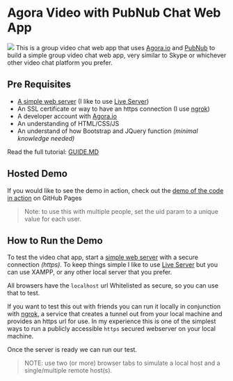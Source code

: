 # Agora Video with PubNub Chat Web App
![](https://miro.medium.com/max/1400/1*O7M6oK5Lvr-40lFBmNzb4g.png)
This is a group video chat web app that uses [Agora.io](https://www.agora.io) and [PubNub](https://www.pubnub.com) to build a simple group video chat web app, very similar to Skype or whichever other video chat platform you prefer. 

## Pre Requisites
- [A simple web server](https://developer.mozilla.org/en-US/docs/Learn/Common_questions/set_up_a_local_testing_server) (I like to use [Live Server](https://marketplace.visualstudio.com/items?itemName=ritwickdey.LiveServer))
- An SSL certificate or way to have an https connection (I use [ngrok](https://ngrok.com))
- A developer account with [Agora.io](https://www.agora.io)
- An understanding of HTML/CSS/JS 
- An understand of how Bootstrap and JQuery function _(minimal knowledge needed)_

Read the full tutorial: [GUIDE.MD](/GUIDE.MD)

## Hosted Demo ##
If you would like to see the demo in action, check out the [demo of the code in action](https://digitallysavvy.github.io/agora-video-with-pubnub-chat/?uid=10001) on GitHub Pages 
> Note: to use this with multiple people, set the uid param to a unique value for each user.

## How to Run the Demo ##
To test the video chat app, start a [simple web server](https://developer.mozilla.org/en-US/docs/Learn/Common_questions/set_up_a_local_testing_server) with a secure connection _(https)_. To keep things simple I like to use [Live Server](https://marketplace.visualstudio.com/items?itemName=ritwickdey.LiveServer) but you can use XAMPP, or any other local server that you prefer.

All browsers have the `localhost` url Whitelisted as secure, so you can use that to test. 

If you want to test this out with friends you can run it locally in conjunction with [ngrok](https://ngrok.com), a service that creates a tunnel out from your local machine and provides an https url for use. In my experience this is one of the simplest ways to run a publicly accessible `https` secured webserver on your local machine. 

Once the server is ready we can run our test.

>NOTE: use two (or more) browser tabs to simulate a local host and a single/multiple remote host(s).
